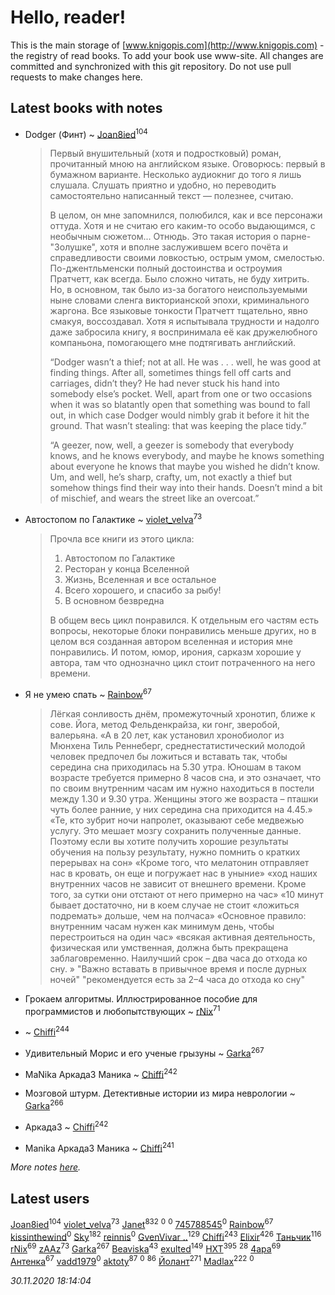 # Hello, reader!
This is the main storage of [www.knigopis.com](http://www.knigopis.com) - the registry of read books.
To add your book use www-site. All changes are committed and synchronized with this git repository.
Do not use pull requests to make changes here.


## Latest books with notes
* Dodger (Финт) ~ [Joan8ied](users/240/2401650-vkontakte)<sup>104</sup>
    > Первый внушительный (хотя и подростковый) роман, прочитанный мною на английском языке. Оговорюсь: первый в бумажном варианте. Несколько аудиокниг до того я лишь слушала. Слушать приятно и удобно, но переводить самостоятельно написанный текст — полезнее, считаю.  
    > 
    > В целом, он мне запомнился, полюбился, как и все персонажи оттуда. Хотя и не считаю его каким-то особо выдающимся, с необычным сюжетом... Отнюдь. Это такая история о парне-"Золушке", хотя и вполне заслужившем всего почёта и справедливости своими ловкостью, острым умом, смелостью. По-джентльменски полный достоинства и остроумия Пратчетт, как всегда. 
    > Было сложно читать, не буду хитрить. Но, в основном, так было из-за богатого неиспользуемыми ныне словами сленга викторианской эпохи, криминального жаргона. Все языковые тонкости Пратчетт тщательно, явно смакуя, воссоздавал. Хотя я испытывала трудности и надолго даже забросила книгу, я воспринимала её как дружелюбного компаньона, помогающего мне подтягивать английский.
    > 
    > “Dodger wasn’t a thief; not at all. He was . . . well, he was good at finding things. After all, sometimes things fell off carts and carriages, didn’t they? He had never stuck his hand into somebody else’s pocket. Well, apart from one or two occasions when it was so blatantly open that something was bound to fall out, in which case Dodger would nimbly grab it before it hit the ground. That wasn’t stealing: that was keeping the place tidy.”
    > 
    > “A geezer, now, well, a geezer is somebody that everybody knows, and he knows everybody, and maybe he knows something about everyone he knows that maybe you wished he didn’t know. Um, and well, he’s sharp, crafty, um, not exactly a thief but somehow things find their way into their hands. Doesn’t mind a bit of mischief, and wears the street like an overcoat.”

* Автостопом по Галактике ~ [violet_velva](users/116/116961712580551399099-google)<sup>73</sup>
    > Прочла все книги из этого цикла: 
    > 1. Автостопом по Галактике
    > 2. Ресторан у конца Вселенной
    > 3. Жизнь, Вселенная и все остальное
    > 4. Всего хорошего, и спасибо за рыбу!
    > 5. В основном безвредна
    > 
    > В общем весь цикл понравился. К отдельным его частям есть вопросы, некоторые блоки понравились меньше других, но в целом вся созданная автором вселенная и история мне понравились. 
    > И потом, юмор, ирония, сарказм хорошие у автора, там что однозначно цикл стоит потраченного на него времени.

* Я не умею спать ~ [Rainbow](users/109/109787328219839805802-google)<sup>67</sup>
    > Лёгкая сонливость днём, промежуточный хронотип, ближе к сове. Йога, метод Фельденкрайза, ки гонг, зверобой, валерьяна.
    > «А в 20 лет, как установил хронобиолог из Мюнхена Тиль Реннеберг, среднестатистический молодой человек предпочел бы ложиться и вставать так, чтобы середина сна приходилась на 5.30 утра. Юношам в таком возрасте требуется примерно 8 часов сна, и это означает, что по своим внутренним часам им нужно находиться в постели между 1.30 и 9.30 утра. Женщины этого же возраста – пташки чуть более ранние, у них середина сна приходится на 4.45.»
    > «Те, кто зубрит ночи напролет, оказывают себе медвежью услугу. Это мешает мозгу сохранить полученные данные. Поэтому если вы хотите получить хорошие результаты обучения на пользу результату, нужно помнить о кратких перерывах на сон»
    > «Кроме того, что мелатонин отправляет нас в кровать, он еще и погружает нас в уныние»
    > «ход наших внутренних часов не зависит от внешнего времени. Кроме того, за сутки они отстают от него примерно на час»
    > «10 минут бывает достаточно, ни в коем случае не стоит «ложиться подремать» дольше, чем на полчаса»
    > «Основное правило: внутренним часам нужен как минимум день, чтобы перестроиться на один час»
    > «всякая активная деятельность, физическая или умственная, должна быть прекращена заблаговременно. Наилучший срок – два часа до отхода ко сну. »
    > "Важно вставать в привычное время и после дурных ночей"
    > "рекомендуется есть за 2–4 часа до отхода ко сну"

* Грокаем алгоритмы. Иллюстрированное пособие для программистов и любопытствующих ~ [rNix](users/227/22742452-yandex)<sup>71</sup>

*  ~ [Chiffi](users/105/105831994080785626680-google)<sup>244</sup>

* Удивительный Морис и его ученые грызуны ~ [Garka](users/115/115753719718250012620-google)<sup>267</sup>

* MaNika Аркада3 Маника ~ [Chiffi](users/105/105831994080785626680-google)<sup>242</sup>

* Мозговой штурм. Детективные истории из мира неврологии ~ [Garka](users/115/115753719718250012620-google)<sup>266</sup>

* Аркада3 ~ [Chiffi](users/105/105831994080785626680-google)<sup>242</sup>

* Manika Аркада3 Маника ~ [Chiffi](users/105/105831994080785626680-google)<sup>241</sup>


_More notes [here](latest_books_with_notes.md)._


## Latest users
[Joan8ied](users/240/2401650-vkontakte)<sup>104</sup> 
[violet_velva](users/116/116961712580551399099-google)<sup>73</sup> 
[Janet](users/108/108113656204404967440-google)<sup>832</sup> 
[](users/116/116241708328757011005-google)<sup>0</sup> 
[](users/118/1182782188437558-facebook)<sup>0</sup> 
[745788545](users/117/117649461523645551087-google)<sup>0</sup> 
[Rainbow](users/109/109787328219839805802-google)<sup>67</sup> 
[kissinthewind](users/233/233773389-vkontakte)<sup>0</sup> 
[Sky](users/118/118049897850017649660-googleplus)<sup>182</sup> 
[reinnis](users/120/120234653-vkontakte)<sup>0</sup> 
[GvenVivar ..](users/158/158266434925901-facebook)<sup>129</sup> 
[Chiffi](users/105/105831994080785626680-google)<sup>243</sup> 
[Elixir](users/115/115826717712507836033-google)<sup>426</sup> 
[Таньчик](users/209/2096581563762610-facebook)<sup>116</sup> 
[rNix](users/227/22742452-yandex)<sup>69</sup> 
[zAAz](users/202/202248233-vkontakte)<sup>73</sup> 
[Garka](users/115/115753719718250012620-google)<sup>267</sup> 
[Beaviska](users/102/10202544960024508-facebook)<sup>43</sup> 
[exulted](users/100/100599204551896265722-google)<sup>149</sup> 
[HXT](users/100/100002563462782-facebook)<sup>395</sup> 
[](users/153/1537586159620888-facebook)<sup>28</sup> 
[4apa](users/117/117392596378069249667-google)<sup>69</sup> 
[Антенка](users/118/118158645037334943900-google)<sup>67</sup> 
[vadd1979](users/308/308698812-yandex)<sup>0</sup> 
[aktoty](users/275/275766107-vkontakte)<sup>87</sup> 
[](users/102/102572067671855394345-google)<sup>0</sup> 
[](users/300/300123225-vkontakte)<sup>86</sup> 
[Йолант](users/104/104690883692185089260-google)<sup>271</sup> 
[Madlax](users/158/158304782-vkontakte)<sup>222</sup> 
[](users/104/104268716766206287952-google)<sup>0</sup> 


_30.11.2020 18:14:04_
